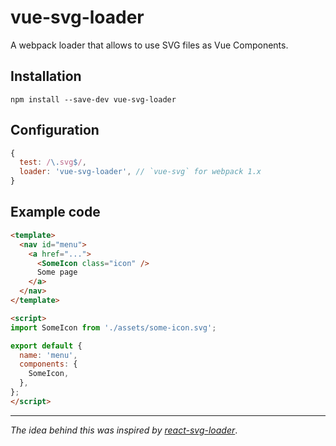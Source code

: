 # vue-svg-loader
A webpack loader that allows to use SVG files as Vue Components.

## Installation
`npm install --save-dev vue-svg-loader`

## Configuration
```js
{
  test: /\.svg$/,
  loader: 'vue-svg-loader', // `vue-svg` for webpack 1.x
}
```

## Example code

```html
<template>
  <nav id="menu">
    <a href="...">
      <SomeIcon class="icon" />
      Some page
    </a>
  </nav>
</template>

<script>
import SomeIcon from './assets/some-icon.svg';

export default {
  name: 'menu',
  components: {
    SomeIcon,
  },
};
</script>
```
---
*The idea behind this was inspired by [react-svg-loader](https://github.com/boopathi/react-svg-loader)*.
